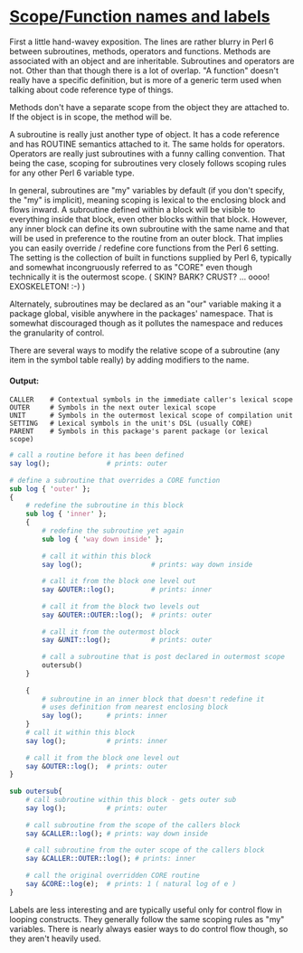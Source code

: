[1]: https://rosettacode.org/wiki/Scope/Function_names_and_labels

# [Scope/Function names and labels][1]

First a little hand-wavey exposition. The lines are rather blurry in Perl 6 between subroutines, methods, operators and functions. Methods are associated with an object and are inheritable. Subroutines and operators are not. Other than that though there is a lot of overlap. "A function" doesn't really have a specific definition, but is more of a generic term used when talking about code reference type of things.



Methods don't have a separate scope from the object they are attached to. If the object is in scope, the method will be.



A subroutine is really just another type of object. It has a code reference and has ROUTINE semantics attached to it. The same holds for operators. Operators are really just subroutines with a funny calling convention. That being the case, scoping for subroutines very closely follows scoping rules for any other Perl 6 variable type.



In general, subroutines are "my" variables by default (if you don't specify, the "my" is implicit), meaning scoping is lexical to the enclosing block and flows inward. A subroutine defined within a block will be visible to everything inside that block, even other blocks within that block. However, any inner block can define its own subroutine with the same name and that will be used in preference to the routine from an outer block. That implies you can easily override / redefine core functions from the Perl 6 setting. The setting is the collection of built in functions supplied by Perl 6, typically and somewhat incongruously referred to as "CORE" even though technically it is the outermost scope. ( SKIN? BARK? CRUST? ... oooo! EXOSKELETON!&#160;:-) )



Alternately, subroutines may be declared as an "our" variable making it a package global, visible anywhere in the packages' namespace. That is somewhat discouraged though as it pollutes the namespace and reduces the granularity of control.



There are several ways to modify the relative scope of a subroutine (any item in the symbol table really) by adding modifiers to the name.


#### Output:
```
CALLER    # Contextual symbols in the immediate caller's lexical scope
OUTER     # Symbols in the next outer lexical scope
UNIT      # Symbols in the outermost lexical scope of compilation unit
SETTING   # Lexical symbols in the unit's DSL (usually CORE)
PARENT    # Symbols in this package's parent package (or lexical scope)
```
```perl
# call a routine before it has been defined
say log();              # prints: outer
 
# define a subroutine that overrides a CORE function
sub log { 'outer' }; 
{
    # redefine the subroutine in this block
    sub log { 'inner' };
    {
        # redefine the subroutine yet again
        sub log { 'way down inside' };
 
        # call it within this block
        say log();                 # prints: way down inside
 
        # call it from the block one level out
        say &OUTER::log();         # prints: inner
 
        # call it from the block two levels out
        say &OUTER::OUTER::log();  # prints: outer
 
        # call it from the outermost block
        say &UNIT::log();          # prints: outer
 
        # call a subroutine that is post declared in outermost scope
        outersub()
    }
 
    {
        # subroutine in an inner block that doesn't redefine it
        # uses definition from nearest enclosing block
        say log();      # prints: inner
    }
    # call it within this block
    say log();          # prints: inner
 
    # call it from the block one level out
    say &OUTER::log();  # prints: outer
}
 
sub outersub{ 
    # call subroutine within this block - gets outer sub
    say log();          # prints: outer
 
    # call subroutine from the scope of the callers block
    say &CALLER::log(); # prints: way down inside
 
    # call subroutine from the outer scope of the callers block
    say &CALLER::OUTER::log(); # prints: inner
 
    # call the original overridden CORE routine
    say &CORE::log(e);  # prints: 1 ( natural log of e )
}
```


Labels are less interesting and are typically useful only for control flow in looping constructs. They generally follow the same scoping rules as "my" variables. There is nearly always easier ways to do control flow though, so they aren't heavily used.